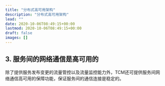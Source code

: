 ```yaml
---
title: "分布式高可用架构"
description: "分布式高可用架构"
lead: ""
date: 2020-10-06T08:49:15+00:00
lastmod: 2020-10-06T08:49:15+00:00
draft: false
images: []
---
```


## 3. 服务间的网络通信是高可用的

除了提供服务发布变更的流量管控以及流量监控能力外，TCM还可提供服务间网络通信高可用的保障功能，保证服务间的通信连接是稳定的。
